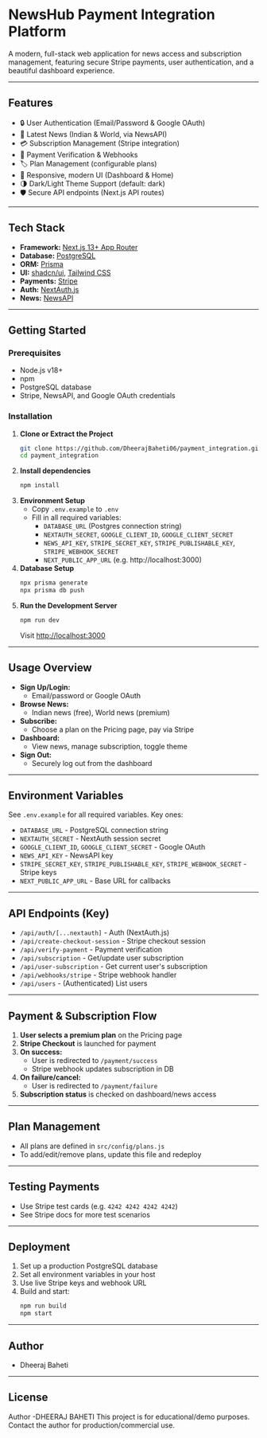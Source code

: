 # NewsHub Payment Integration Platform

A modern, full-stack web application for news access and subscription management, featuring secure Stripe payments, user authentication, and a beautiful dashboard experience.

---

## Features

- 🔒 User Authentication (Email/Password & Google OAuth)
- 📰 Latest News (Indian & World, via NewsAPI)
- 💳 Subscription Management (Stripe integration)
- 🧾 Payment Verification & Webhooks
- 🏷️ Plan Management (configurable plans)
- 📱 Responsive, modern UI (Dashboard & Home)
- 🌗 Dark/Light Theme Support (default: dark)
- 🛡️ Secure API endpoints (Next.js API routes)

---

## Tech Stack

- **Framework:** [Next.js 13+ App Router](https://nextjs.org/)
- **Database:** [PostgreSQL](https://www.postgresql.org/)
- **ORM:** [Prisma](https://www.prisma.io/)
- **UI:** [shadcn/ui](https://ui.shadcn.com/), [Tailwind CSS](https://tailwindcss.com/)
- **Payments:** [Stripe](https://stripe.com/)
- **Auth:** [NextAuth.js](https://next-auth.js.org/)
- **News:** [NewsAPI](https://newsapi.org/)

---

## Getting Started

### Prerequisites

- Node.js v18+
- npm
- PostgreSQL database
- Stripe, NewsAPI, and Google OAuth credentials

### Installation

1. **Clone or Extract the Project**
   ```bash
   git clone https://github.com/DheerajBaheti06/payment_integration.git
   cd payment_integration
   ```
2. **Install dependencies**
   ```bash
   npm install
   ```
3. **Environment Setup**
   - Copy `.env.example` to `.env`
   - Fill in all required variables:
     - `DATABASE_URL` (Postgres connection string)
     - `NEXTAUTH_SECRET`, `GOOGLE_CLIENT_ID`, `GOOGLE_CLIENT_SECRET`
     - `NEWS_API_KEY`, `STRIPE_SECRET_KEY`, `STRIPE_PUBLISHABLE_KEY`, `STRIPE_WEBHOOK_SECRET`
     - `NEXT_PUBLIC_APP_URL` (e.g. http://localhost:3000)
4. **Database Setup**
   ```bash
   npx prisma generate
   npx prisma db push
   ```
5. **Run the Development Server**
   ```bash
   npm run dev
   ```
   Visit [http://localhost:3000](http://localhost:3000)

---

## Usage Overview

- **Sign Up/Login:**
  - Email/password or Google OAuth
- **Browse News:**
  - Indian news (free), World news (premium)
- **Subscribe:**
  - Choose a plan on the Pricing page, pay via Stripe
- **Dashboard:**
  - View news, manage subscription, toggle theme
- **Sign Out:**
  - Securely log out from the dashboard

---

## Environment Variables

See `.env.example` for all required variables. Key ones:

- `DATABASE_URL` - PostgreSQL connection string
- `NEXTAUTH_SECRET` - NextAuth session secret
- `GOOGLE_CLIENT_ID`, `GOOGLE_CLIENT_SECRET` - Google OAuth
- `NEWS_API_KEY` - NewsAPI key
- `STRIPE_SECRET_KEY`, `STRIPE_PUBLISHABLE_KEY`, `STRIPE_WEBHOOK_SECRET` - Stripe keys
- `NEXT_PUBLIC_APP_URL` - Base URL for callbacks

---

## API Endpoints (Key)

- `/api/auth/[...nextauth]` - Auth (NextAuth.js)
- `/api/create-checkout-session` - Stripe checkout session
- `/api/verify-payment` - Payment verification
- `/api/subscription` - Get/update user subscription
- `/api/user-subscription` - Get current user's subscription
- `/api/webhooks/stripe` - Stripe webhook handler
- `/api/users` - (Authenticated) List users

---

## Payment & Subscription Flow

1. **User selects a premium plan** on the Pricing page
2. **Stripe Checkout** is launched for payment
3. **On success:**
   - User is redirected to `/payment/success`
   - Stripe webhook updates subscription in DB
4. **On failure/cancel:**
   - User is redirected to `/payment/failure`
5. **Subscription status** is checked on dashboard/news access

---

## Plan Management

- All plans are defined in `src/config/plans.js`
- To add/edit/remove plans, update this file and redeploy

---

## Testing Payments

- Use Stripe test cards (e.g. `4242 4242 4242 4242`)
- See Stripe docs for more test scenarios

---

## Deployment

1. Set up a production PostgreSQL database
2. Set all environment variables in your host
3. Use live Stripe keys and webhook URL
4. Build and start:
   ```bash
   npm run build
   npm start
   ```

---

## Author

- Dheeraj Baheti

---

## License

Author
   -DHEERAJ BAHETI
   This project is for educational/demo purposes. Contact the author for production/commercial use.
